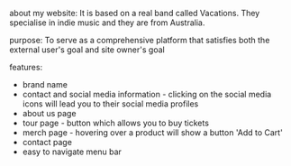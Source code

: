 about my website: It is based on a real band called Vacations. They specialise in indie music and they are from Australia.

purpose: To serve as a comprehensive platform that satisfies both the external user's goal and site owner's goal

features: 
- brand name 
- contact and social media information - clicking on the social media icons will lead you to their social media profiles
- about us page
- tour page - button which allows you to buy tickets
- merch page - hovering over a product will show a button 'Add to Cart'
- contact page
- easy to navigate menu bar
